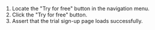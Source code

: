 1. Locate the "Try for free" button in the navigation menu.
2. Click the "Try for free" button.
3. Assert that the trial sign-up page loads successfully.
